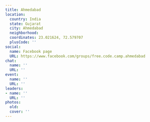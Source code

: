 ```yaml
---
title: Ahmedabad
location:
  country: India
  state: Gujarat
  city: Ahmedabad
  neighborhood: 
  coordinates: 23.021624, 72.579707
  plusCode: ''
social:
  name: Facebook page
  URL: https://www.facebook.com/groups/free.code.camp.ahmedabad
chat:
  name: ''
  URL: ''
event:
  name: ''
  URL: ''
leaders:
- name: ''
  URL: ''
photos:
  old: 
  cover: ''
---
```


